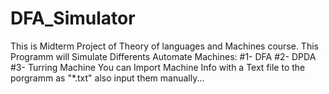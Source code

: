 # DFA_Simulator

This is Midterm Project of Theory of languages and Machines course.
This Programm will Simulate Differents Automate Machines:
#1- DFA
#2- DPDA
#3- Turring Machine
You can Import Machine Info with a Text file to the porgramm as "*.txt"
also input them manually...

